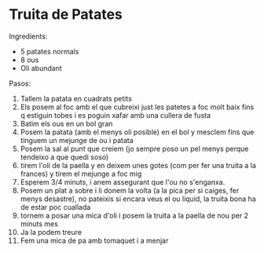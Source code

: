Truita de Patates
=================


Ingredients:

-  5 patates normals
-  8 ous
-  Oli abundant



Pasos:

1. Tallem la patata en cuadrats petits
2. Els posem al foc amb el que cubreixi just les patetes a foc molt baix fins q estiguin tobes i es poguin xafar amb una cullera de fusta
3. Batim els ous en un bol gran
4. Posem la patata (amb el menys oli posible) en el bol y mesclem fins que tinguem un mejunge de ou i patata
5. Posem la sal al punt que creiem (jo sempre poso un pel menys perque tendeixo a que quedi soso)
6. tirem l'oli de la paella y en deixem unes gotes (com per fer una truita a la frances) y tirem el mejunge a foc mig
7. Esperem 3/4 minuts, i anem assegurant que l'ou no s'enganxa. 
8. Posem un plat a sobre i li donem la volta (a la pica per si caiges, fer menys desastre), no pateixis si encara veus el ou liquid, la truita bona ha de estar poc cuallada
9. tornem a posar una mica d'oli i posem la truita a la paella de nou per 2 minuts mes
10. Ja la podem treure
11. Fem una mica de pa amb tomaquet i a menjar



